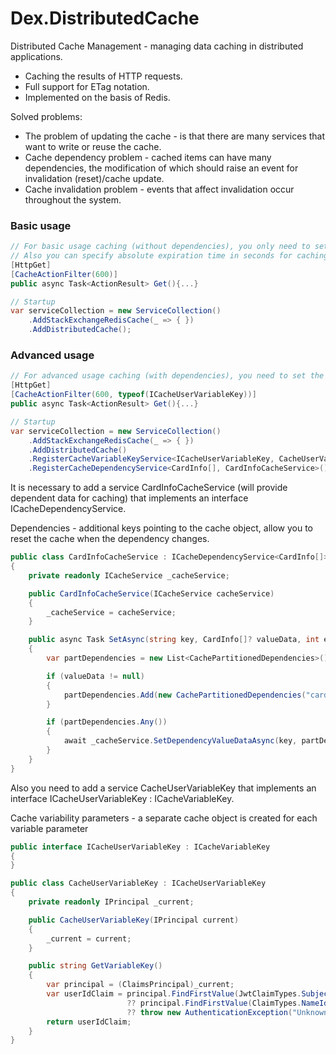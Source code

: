 # Dex.DistributedCache

Distributed Cache Management - managing data caching in distributed applications.

* Caching the results of HTTP requests.
* Full support for ETag notation.
* Implemented on the basis of Redis.

Solved problems:
* The problem of updating the cache - is that there are many services that want to write or reuse the cache.
* Cache dependency problem - cached items can have many dependencies, the modification of which should raise an event for invalidation (reset)/cache update.
* Cache invalidation problem - events that affect invalidation occur throughout the system.

### Basic usage
```csharp
// For basic usage caching (without dependencies), you only need to set the [CacheActionFilter] attribute on the controller method.
// Also you can specify absolute expiration time in seconds for caching.
[HttpGet]
[CacheActionFilter(600)]
public async Task<ActionResult> Get(){...}

// Startup
var serviceCollection = new ServiceCollection()
    .AddStackExchangeRedisCache(_ => { })
    .AddDistributedCache();
```

### Advanced usage
```csharp
// For advanced usage caching (with dependencies), you need to set the [CacheActionFilter] attribute on the controller method with indication of variability keys.
[HttpGet]
[CacheActionFilter(600, typeof(ICacheUserVariableKey))]
public async Task<ActionResult> Get(){...}

// Startup
var serviceCollection = new ServiceCollection()
    .AddStackExchangeRedisCache(_ => { })
    .AddDistributedCache()
    .RegisterCacheVariableKeyService<ICacheUserVariableKey, CacheUserVariableKey>()
    .RegisterCacheDependencyService<CardInfo[], CardInfoCacheService>();
```

It is necessary to add a service CardInfoCacheService (will provide dependent data for caching) that implements an interface ICacheDependencyService<T>.

Dependencies - additional keys pointing to the cache object, allow you to reset the cache when the dependency changes.
```csharp
public class CardInfoCacheService : ICacheDependencyService<CardInfo[]>
{
    private readonly ICacheService _cacheService;

    public CardInfoCacheService(ICacheService cacheService)
    {
        _cacheService = cacheService;
    }

    public async Task SetAsync(string key, CardInfo[]? valueData, int expiration, CancellationToken cancellation)
    {
        var partDependencies = new List<CachePartitionedDependencies>();

        if (valueData != null)
        {
            partDependencies.Add(new CachePartitionedDependencies("card", valueData.Select(x => x.Id.ToString()).Distinct().ToArray()));
        }

        if (partDependencies.Any())
        {
            await _cacheService.SetDependencyValueDataAsync(key, partDependencies.ToArray(), expiration, cancellation);
        }
    }
}
```

Also you need to add a service CacheUserVariableKey that implements an interface ICacheUserVariableKey : ICacheVariableKey.

Cache variability parameters - a separate cache object is created for each variable parameter
```csharp
public interface ICacheUserVariableKey : ICacheVariableKey
{
}

public class CacheUserVariableKey : ICacheUserVariableKey
{
    private readonly IPrincipal _current;

    public CacheUserVariableKey(IPrincipal current)
    {
        _current = current;
    }

    public string GetVariableKey()
    {
        var principal = (ClaimsPrincipal)_current;
        var userIdClaim = principal.FindFirstValue(JwtClaimTypes.Subject) 
                          ?? principal.FindFirstValue(ClaimTypes.NameIdentifier)
                          ?? throw new AuthenticationException("Unknown UserId");
        return userIdClaim;
    }
}
```